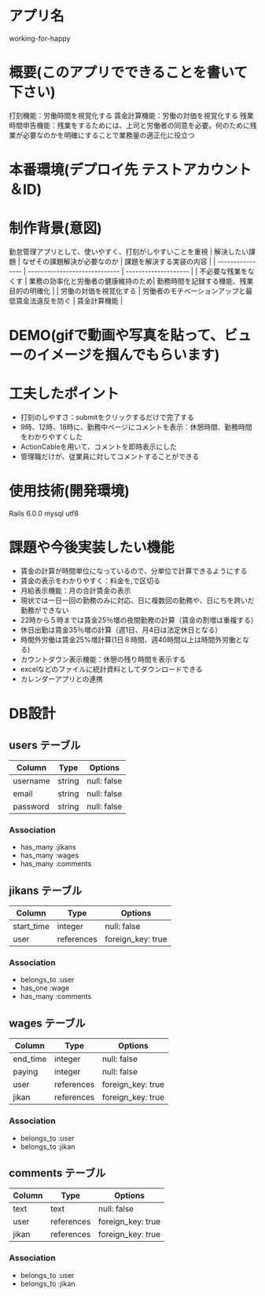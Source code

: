 # アプリ名 
working-for-happy
# 概要(このアプリでできることを書いて下さい)
打刻機能：労働時間を視覚化する
賃金計算機能：労働の対価を視覚化する
残業時間申告機能：残業をするためには、上司と労働者の同意を必要。何のために残業が必要なのかを明確にすることで業務量の適正化に役立つ

# 本番環境(デプロイ先 テストアカウント＆ID)

# 制作背景(意図)
勤怠管理アプリとして、使いやすく、打刻がしやすいことを重視
| 解決したい課題     | なぜその課題解決が必要なのか       | 課題を解決する実装の内容 |
| ---------------- | ----------------------------- | -------------------- |
| 不必要な残業をなくす | 業務の効率化と労働者の健康維持のため| 勤務時間を記録する機能、残業目的の明確化 |
| 労働の対価を視覚化する | 労働者のモチベーションアップと最低賃金法違反を防ぐ  | 賃金計算機能 |

# DEMO(gifで動画や写真を貼って、ビューのイメージを掴んでもらいます)

# 工夫したポイント
- 打刻のしやすさ：submitをクリックするだけで完了する
- 9時、12時、18時に、勤務中ページにコメントを表示：休憩時間、勤務時間をわかりやすくした
- ActionCableを用いて、コメントを即時表示にした
- 管理職だけが、従業員に対してコメントすることができる

# 使用技術(開発環境)
Rails 6.0.0 mysql utf8
# 課題や今後実装したい機能
- 賃金の計算が時間単位になっているので、分単位で計算できるようにする
- 賃金の表示をわかりやすく：料金を,で区切る
- 月給表示機能：月の合計賃金の表示
- 現状では一日一回の勤務のみに対応、日に複数回の勤務や、日にちを跨いだ勤務ができない
- 22時から５時までは賃金25％増の夜間勤務の計算（賃金の割増は重複する）
- 休日出勤は賃金35％増の計算（週1日、月4日は法定休日となる）
- 時間外労働は賃金25%増計算(1日８時間、週40時間以上は時間外労働となる)
- カウントダウン表示機能：休憩の残り時間を表示する
- excelなどのファイルに統計資料としてダウンロードできる
- カレンダーアプリとの連携

# DB設計

## users テーブル

| Column   | Type   | Options     |
| -------- | ------ | ----------- |
| username | string | null: false |
| email    | string | null: false |
| password | string | null: false |


### Association

- has_many :jikans
- has_many :wages
- has_many :comments

## jikans テーブル

| Column     | Type       | Options           |
| ---------- | ---------- | ----------------- |
| start_time | integer    | null: false       |
| user       | references | foreign_key: true |

### Association

- belongs_to :user
- has_one    :wage
- has_many   :comments

## wages テーブル

| Column   | Type       | Options           |
| -------- | ---------- | ----------------- |
| end_time | integer    | null: false       |
| paying   | integer    | null: false       |
| user     | references | foreign_key: true |
| jikan    | references | foreign_key: true |

### Association

- belongs_to :user
- belongs_to :jikan

## comments テーブル
| Column | Type       | Options           |
| ------ | ---------- | ----------------- |
| text   | text       | null: false       |
| user   | references | foreign_key: true |
| jikan  | references | foreign_key: true |

### Association

- belongs_to :user
- belongs_to :jikan
